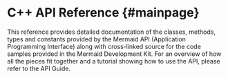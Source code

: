 C++ API Reference {#mainpage}
============

This reference provides detailed documentation of the classes, methods, types and constants provided by the Mermaid API (Application Programming Interface) along with cross-linked source for the code samples provided in the Mermaid Development Kit. For an overview of how all the pieces fit together and a tutorial showing how to use the API, please refer to the API Guide.